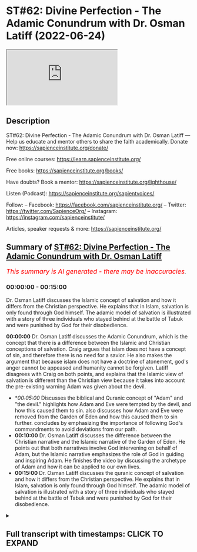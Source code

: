 # ST#62: Divine Perfection - The Adamic Conundrum with Dr. Osman Latiff (2022-06-24)

<iframe loading='lazy' src='https://www.youtube.com/embed/3wPFspSeMX0'></iframe>

## Description

ST#62: Divine Perfection - The Adamic Conundrum with Dr. Osman Latiff
—
Help us educate and mentor others to share the faith academically.
Donate now: https://sapienceinstitute.org/donate/ 

Free online courses: https://learn.sapienceinstitute.org/

Free books: https://sapienceinstitute.org/books/

Have doubts? Book a mentor: https://sapienceinstitute.org/lighthouse/

Listen (Podcast): https://sapienceinstitute.org/sapientvoices/

Follow:
– Facebook: https://facebook.com/sapienceinstitute.org/ 
– Twitter: https://twitter.com/SapienceOrg/ 
– Instagram: https://instagram.com/sapienceinstitute/ 

Articles, speaker requests & more: https://sapienceinstitute.org/

## Summary of [ST#62: Divine Perfection - The Adamic Conundrum with Dr. Osman Latiff](https://www.youtube.com/watch?v=3wPFspSeMX0)


*<span style="color:red; font-size:125%">This summary is AI generated - there may be inaccuracies</span>. [](/)*

### <a onclick="modifyYTiframeseektime('0')">00:00:00</a> - <a onclick="modifyYTiframeseektime('900')">00:15:00</a>

 Dr. Osman Latiff discusses the Islamic concept of salvation and how it differs from the Christian perspective. He explains that in Islam, salvation is only found through God himself. The adamic model of salvation is illustrated with a story of three individuals who stayed behind at the battle of Tabuk and were punished by God for their disobedience.

**<a onclick="modifyYTiframeseektime('0')">00:00:00</a>**  Dr. Osman Latiff discusses the Adamic Conundrum, which is the concept that there is a difference between the Islamic and Christian conceptions of salvation. Craig argues that islam does not have a concept of sin, and therefore there is no need for a savior. He also makes the argument that because islam does not have a doctrine of atonement, god's anger cannot be appeased and humanity cannot be forgiven. Latiff disagrees with Craig on both points, and explains that the Islamic view of salvation is different than the Christian view because it takes into account the pre-existing warning Adam was given about the devil.
* **<a onclick="modifyYTiframeseektime('300')">00:05:00</a>* Discusses the biblical and Quranic concept of "Adam" and "the devil."  highlights how Adam and Eve were tempted by the devil, and how this caused them to sin.  also discusses how Adam and Eve were removed from the Garden of Eden and how this caused them to sin further.  concludes by emphasizing the importance of following God's commandments to avoid deviations from our path.
* **<a onclick="modifyYTiframeseektime('600')">00:10:00</a>**  Dr. Osman Latiff discusses the difference between the Christian narrative and the Islamic narrative of the Garden of Eden. He points out that both narratives involve God intervening on behalf of Adam, but the Islamic narrative emphasizes the role of God in guiding and inspiring Adam. He finishes the video by discussing the archetype of Adam and how it can be applied to our own lives.
* **<a onclick="modifyYTiframeseektime('900')">00:15:00</a>**  Dr. Osman Latiff discusses the quranic concept of salvation and how it differs from the Christian perspective. He explains that in Islam, salvation is only found through God himself. The adamic model of salvation is illustrated with a story of three individuals who stayed behind at the battle of Tabuk and were punished by God for their disobedience.

<details><summary><h2>Full transcript with timestamps: CLICK TO EXPAND</h2></summary>

<a onclick="modifyYTiframeseektime('6')">0:00:06</a> assalamualaikum welcome to sapient  
<a onclick="modifyYTiframeseektime('8')">0:00:08</a> thoughts it's dr humanity from going  
<a onclick="modifyYTiframeseektime('9')">0:00:09</a> through my book divine perfection  
<a onclick="modifyYTiframeseektime('11')">0:00:11</a> christianity and islam on sin and  
<a onclick="modifyYTiframeseektime('12')">0:00:12</a> salvation published this year by  
<a onclick="modifyYTiframeseektime('13')">0:00:13</a> sapience institute we have of course  
<a onclick="modifyYTiframeseektime('15')">0:00:15</a> unpacked quite a bit already about  
<a onclick="modifyYTiframeseektime('17')">0:00:17</a> arguments presented by our christian  
<a onclick="modifyYTiframeseektime('19')">0:00:19</a> friends detractors william lane craig  
<a onclick="modifyYTiframeseektime('22')">0:00:22</a> and others before and after him who make  
<a onclick="modifyYTiframeseektime('24')">0:00:24</a> these arguments about islamic theism in  
<a onclick="modifyYTiframeseektime('27')">0:00:27</a> fact craig makes three primary arguments  
<a onclick="modifyYTiframeseektime('30')">0:00:30</a> about allah being not maximally  
<a onclick="modifyYTiframeseektime('32')">0:00:32</a> omniscient therefore making a mistake in  
<a onclick="modifyYTiframeseektime('34')">0:00:34</a> the trinity in the quranic outlook we've  
<a onclick="modifyYTiframeseektime('37')">0:00:37</a> been through that very very cohesively  
<a onclick="modifyYTiframeseektime('40')">0:00:40</a> and  
<a onclick="modifyYTiframeseektime('40')">0:00:40</a> and thoroughly now of course the second  
<a onclick="modifyYTiframeseektime('43')">0:00:43</a> argument perhaps is the most is the most  
<a onclick="modifyYTiframeseektime('45')">0:00:45</a> important of all the arguments that  
<a onclick="modifyYTiframeseektime('46')">0:00:46</a> craig makes  
<a onclick="modifyYTiframeseektime('48')">0:00:48</a> and in fact the biggest one between us  
<a onclick="modifyYTiframeseektime('50')">0:00:50</a> and our christian friends james langford  
<a onclick="modifyYTiframeseektime('52')">0:00:52</a> in his very seminal thesis about some  
<a onclick="modifyYTiframeseektime('56')">0:00:56</a> you know ideas about christian mission  
<a onclick="modifyYTiframeseektime('57')">0:00:57</a> to muslims says that muslims have no  
<a onclick="modifyYTiframeseektime('61')">0:01:01</a> doctrine of sin  
<a onclick="modifyYTiframeseektime('62')">0:01:02</a> that he says that there is no concept of  
<a onclick="modifyYTiframeseektime('64')">0:01:04</a> an estrangement between god and humanity  
<a onclick="modifyYTiframeseektime('67')">0:01:07</a> in islam and therefore there's no need  
<a onclick="modifyYTiframeseektime('69')">0:01:09</a> for reconciliation between god and man  
<a onclick="modifyYTiframeseektime('71')">0:01:11</a> therefore no need for a savior he's not  
<a onclick="modifyYTiframeseektime('73')">0:01:13</a> the first in fact to make that argument  
<a onclick="modifyYTiframeseektime('74')">0:01:14</a> see our marsh in his work says that you  
<a onclick="modifyYTiframeseektime('77')">0:01:17</a> know only and if ever the muslims see  
<a onclick="modifyYTiframeseektime('80')">0:01:20</a> themselves as inherently sinful in the  
<a onclick="modifyYTiframeseektime('83')">0:01:23</a> eyes of god will they ever see the need  
<a onclick="modifyYTiframeseektime('85')">0:01:25</a> for a savior now the the fundamental  
<a onclick="modifyYTiframeseektime('88')">0:01:28</a> thing here is that they're both arguing  
<a onclick="modifyYTiframeseektime('89')">0:01:29</a> similar things about does islam have a  
<a onclick="modifyYTiframeseektime('92')">0:01:32</a> concept of sin what is sin in islam does  
<a onclick="modifyYTiframeseektime('95')">0:01:35</a> sin create the sense of a distance or a  
<a onclick="modifyYTiframeseektime('97')">0:01:37</a> strange assumption between us and god  
<a onclick="modifyYTiframeseektime('100')">0:01:40</a> and is there a need at the end of the  
<a onclick="modifyYTiframeseektime('101')">0:01:41</a> day for a savior now craig of course  
<a onclick="modifyYTiframeseektime('104')">0:01:44</a> makes that same argument they all make  
<a onclick="modifyYTiframeseektime('106')">0:01:46</a> the same argument there is nothing new  
<a onclick="modifyYTiframeseektime('108')">0:01:48</a> it's all the same things that they're  
<a onclick="modifyYTiframeseektime('110')">0:01:50</a> saying  
<a onclick="modifyYTiframeseektime('111')">0:01:51</a> now craig's second argument that he  
<a onclick="modifyYTiframeseektime('112')">0:01:52</a> makes in his website reasonable faith  
<a onclick="modifyYTiframeseektime('114')">0:01:54</a> and his videos and in his debates is the  
<a onclick="modifyYTiframeseektime('116')">0:01:56</a> same one about the fact that the  
<a onclick="modifyYTiframeseektime('119')">0:01:59</a> doctrine of salvation what we call  
<a onclick="modifyYTiframeseektime('121')">0:02:01</a> soteriology in islam is not sufficient  
<a onclick="modifyYTiframeseektime('124')">0:02:04</a> in representing god's maximal holiness  
<a onclick="modifyYTiframeseektime('127')">0:02:07</a> whereas in christianity through that  
<a onclick="modifyYTiframeseektime('130')">0:02:10</a> price paid uh from jesus christ on the  
<a onclick="modifyYTiframeseektime('133')">0:02:13</a> cross that's enough enough and  
<a onclick="modifyYTiframeseektime('135')">0:02:15</a> sufficient for god's wrath to be  
<a onclick="modifyYTiframeseektime('137')">0:02:17</a> appeased and therefore god forgives  
<a onclick="modifyYTiframeseektime('139')">0:02:19</a> humanity and therefore god loves  
<a onclick="modifyYTiframeseektime('141')">0:02:21</a> humanity and so on and so forth now of  
<a onclick="modifyYTiframeseektime('142')">0:02:22</a> course in the last episode we went  
<a onclick="modifyYTiframeseektime('144')">0:02:24</a> through christian atonement theories and  
<a onclick="modifyYTiframeseektime('146')">0:02:26</a> as you remember herring there were many  
<a onclick="modifyYTiframeseektime('148')">0:02:28</a> many of them there was of course that  
<a onclick="modifyYTiframeseektime('150')">0:02:30</a> that primal one of of augustine and the  
<a onclick="modifyYTiframeseektime('154')">0:02:34</a> devil ransom theory christus victor  
<a onclick="modifyYTiframeseektime('156')">0:02:36</a> theory uranuses theories uh origins  
<a onclick="modifyYTiframeseektime('159')">0:02:39</a> theories there was the  
<a onclick="modifyYTiframeseektime('160')">0:02:40</a> uh athanasius's mystical theory there  
<a onclick="modifyYTiframeseektime('163')">0:02:43</a> was uh anselm's satisfaction theory the  
<a onclick="modifyYTiframeseektime('166')">0:02:46</a> one before that of gregory evnessa and  
<a onclick="modifyYTiframeseektime('168')">0:02:48</a> the fish hook theory the one much after  
<a onclick="modifyYTiframeseektime('170')">0:02:50</a> that of calvin and penal substitution  
<a onclick="modifyYTiframeseektime('171')">0:02:51</a> theory and all these theories were in  
<a onclick="modifyYTiframeseektime('173')">0:02:53</a> attempt by christian theologians some of  
<a onclick="modifyYTiframeseektime('175')">0:02:55</a> them church fathers to make sense of  
<a onclick="modifyYTiframeseektime('178')">0:02:58</a> what happened between god and humanity  
<a onclick="modifyYTiframeseektime('181')">0:03:01</a> humanity through jesus christ in the  
<a onclick="modifyYTiframeseektime('183')">0:03:03</a> whole cosmic order of things and the  
<a onclick="modifyYTiframeseektime('185')">0:03:05</a> fundamental position of adam us human  
<a onclick="modifyYTiframeseektime('188')">0:03:08</a> beings as his progeny in light of the  
<a onclick="modifyYTiframeseektime('190')">0:03:10</a> sacrificial model presented by jesus  
<a onclick="modifyYTiframeseektime('193')">0:03:13</a> christ as a way for sins our sins adam's  
<a onclick="modifyYTiframeseektime('196')">0:03:16</a> sins to be atoned for and therefore  
<a onclick="modifyYTiframeseektime('198')">0:03:18</a> god's anger to be appeased and for us  
<a onclick="modifyYTiframeseektime('200')">0:03:20</a> therefore to be forgiven those were  
<a onclick="modifyYTiframeseektime('202')">0:03:22</a> atonement theories and there are of  
<a onclick="modifyYTiframeseektime('204')">0:03:24</a> course some that are being developed and  
<a onclick="modifyYTiframeseektime('206')">0:03:26</a> evolving over time uh over the christian  
<a onclick="modifyYTiframeseektime('210')">0:03:30</a> centuries  
<a onclick="modifyYTiframeseektime('211')">0:03:31</a> uh now  
<a onclick="modifyYTiframeseektime('212')">0:03:32</a> how do we and how do we understand that  
<a onclick="modifyYTiframeseektime('215')">0:03:35</a> or appreciate that in light of the  
<a onclick="modifyYTiframeseektime('217')">0:03:37</a> quranic the islamic the prophetic  
<a onclick="modifyYTiframeseektime('219')">0:03:39</a> discourse about salvation if that's the  
<a onclick="modifyYTiframeseektime('222')">0:03:42</a> way that christians perceive of it how  
<a onclick="modifyYTiframeseektime('223')">0:03:43</a> do we perceive of it remember we said  
<a onclick="modifyYTiframeseektime('225')">0:03:45</a> initially that there is much that we  
<a onclick="modifyYTiframeseektime('227')">0:03:47</a> agree with with our christian friends  
<a onclick="modifyYTiframeseektime('228')">0:03:48</a> that we both believe in similar things  
<a onclick="modifyYTiframeseektime('230')">0:03:50</a> about adam about god about not from the  
<a onclick="modifyYTiframeseektime('232')">0:03:52</a> the particular tree uh to enjoy the  
<a onclick="modifyYTiframeseektime('235')">0:03:55</a> garden him and his wife we both believe  
<a onclick="modifyYTiframeseektime('237')">0:03:57</a> that we both believe in the devil the  
<a onclick="modifyYTiframeseektime('239')">0:03:59</a> devil of course has a plan and and we  
<a onclick="modifyYTiframeseektime('241')">0:04:01</a> all believe in that stuff but the  
<a onclick="modifyYTiframeseektime('243')">0:04:03</a> quranic outline is remarkably  
<a onclick="modifyYTiframeseektime('246')">0:04:06</a> different in fact uniquely different  
<a onclick="modifyYTiframeseektime('249')">0:04:09</a> than our christian friends  
<a onclick="modifyYTiframeseektime('251')">0:04:11</a> outline presented to them in the bible  
<a onclick="modifyYTiframeseektime('253')">0:04:13</a> or at least even not so much from the  
<a onclick="modifyYTiframeseektime('255')">0:04:15</a> bible but in fact in their theoretical  
<a onclick="modifyYTiframeseektime('257')">0:04:17</a> developments in their history and that's  
<a onclick="modifyYTiframeseektime('259')">0:04:19</a> a lot a lot to say about that  
<a onclick="modifyYTiframeseektime('261')">0:04:21</a> so what happens then how is it presented  
<a onclick="modifyYTiframeseektime('263')">0:04:23</a> in the quran what happens with adam in  
<a onclick="modifyYTiframeseektime('265')">0:04:25</a> the quran that is the subject of of this  
<a onclick="modifyYTiframeseektime('268')">0:04:28</a> series here now this is in light of what  
<a onclick="modifyYTiframeseektime('270')">0:04:30</a> i call what the book terms the adamic  
<a onclick="modifyYTiframeseektime('272')">0:04:32</a> conundrum now in the quran is presented  
<a onclick="modifyYTiframeseektime('275')">0:04:35</a> like this  
<a onclick="modifyYTiframeseektime('276')">0:04:36</a> allah of course had forewarned adam and  
<a onclick="modifyYTiframeseektime('279')">0:04:39</a> his wife not to eat from a particular  
<a onclick="modifyYTiframeseektime('281')">0:04:41</a> tree  
<a onclick="modifyYTiframeseektime('282')">0:04:42</a> and allah says  
<a onclick="modifyYTiframeseektime('284')">0:04:44</a> beware of the devil right in the fight  
<a onclick="modifyYTiframeseektime('286')">0:04:46</a> in the quran says  
<a onclick="modifyYTiframeseektime('287')">0:04:47</a> beware of the devil because he is your  
<a onclick="modifyYTiframeseektime('289')">0:04:49</a> enemy  
<a onclick="modifyYTiframeseektime('291')">0:04:51</a> so take him therefore as an enemy adam  
<a onclick="modifyYTiframeseektime('293')">0:04:53</a> was pre-warned we're also warned about  
<a onclick="modifyYTiframeseektime('295')">0:04:55</a> the devil in our lives as well remember  
<a onclick="modifyYTiframeseektime('298')">0:04:58</a> of course in the quranic paradigm human  
<a onclick="modifyYTiframeseektime('300')">0:05:00</a> beings all of us are weak frail prone to  
<a onclick="modifyYTiframeseektime('304')">0:05:04</a> sin  
<a onclick="modifyYTiframeseektime('305')">0:05:05</a> we're not perfect creatures we're  
<a onclick="modifyYTiframeseektime('307')">0:05:07</a> imperfect creatures that means we have a  
<a onclick="modifyYTiframeseektime('309')">0:05:09</a> capacity to do good  
<a onclick="modifyYTiframeseektime('311')">0:05:11</a> and capacity to do sin a beautiful  
<a onclick="modifyYTiframeseektime('314')">0:05:14</a> verses which is outlined in israel  
<a onclick="modifyYTiframeseektime('316')">0:05:16</a> in the quran in which allah says  
<a onclick="modifyYTiframeseektime('321')">0:05:21</a> foreign  
<a onclick="modifyYTiframeseektime('325')">0:05:25</a> beautiful verses what do they say they  
<a onclick="modifyYTiframeseektime('328')">0:05:28</a> say that  
<a onclick="modifyYTiframeseektime('329')">0:05:29</a> consider the self consider yourself  
<a onclick="modifyYTiframeseektime('332')">0:05:32</a> myself yourself  
<a onclick="modifyYTiframeseektime('334')">0:05:34</a> how it's formed  
<a onclick="modifyYTiframeseektime('336')">0:05:36</a> and how it could be inspired by  
<a onclick="modifyYTiframeseektime('339')">0:05:39</a> by depravity by moral depravities but  
<a onclick="modifyYTiframeseektime('342')">0:05:42</a> also inspired by  
<a onclick="modifyYTiframeseektime('344')">0:05:44</a> saintliness  
<a onclick="modifyYTiframeseektime('345')">0:05:45</a> by moral goodness by goodness by good  
<a onclick="modifyYTiframeseektime('349')">0:05:49</a> character right so human beings have  
<a onclick="modifyYTiframeseektime('352')">0:05:52</a> both potentials to do  
<a onclick="modifyYTiframeseektime('354')">0:05:54</a> wondrous dazzling acts of kindness of  
<a onclick="modifyYTiframeseektime('357')">0:05:57</a> mercy of sympathy of empathy of love all  
<a onclick="modifyYTiframeseektime('360')">0:06:00</a> of that but also evil acts hideous acts  
<a onclick="modifyYTiframeseektime('363')">0:06:03</a> reprehensible acts as well in fact the  
<a onclick="modifyYTiframeseektime('366')">0:06:06</a> world of course is a witness to both of  
<a onclick="modifyYTiframeseektime('368')">0:06:08</a> these currents and trends but then the  
<a onclick="modifyYTiframeseektime('371')">0:06:11</a> next verse says  
<a onclick="modifyYTiframeseektime('373')">0:06:13</a> successful is he that purifies it  
<a onclick="modifyYTiframeseektime('376')">0:06:16</a> meaning purifies himself  
<a onclick="modifyYTiframeseektime('378')">0:06:18</a> that that's the undertaking the task  
<a onclick="modifyYTiframeseektime('380')">0:06:20</a> that is set out to man from god  
<a onclick="modifyYTiframeseektime('382')">0:06:22</a> successful is the one that purifies  
<a onclick="modifyYTiframeseektime('384')">0:06:24</a> himself that works labors in that task  
<a onclick="modifyYTiframeseektime('387')">0:06:27</a> day and night all the time that's  
<a onclick="modifyYTiframeseektime('389')">0:06:29</a> success and that loss is the one that  
<a onclick="modifyYTiframeseektime('391')">0:06:31</a> buries it buries himself this allows  
<a onclick="modifyYTiframeseektime('393')">0:06:33</a> himself to reach heights of moral  
<a onclick="modifyYTiframeseektime('396')">0:06:36</a> goodness of moral character of excellent  
<a onclick="modifyYTiframeseektime('398')">0:06:38</a> beautiful behavior beautiful conduct  
<a onclick="modifyYTiframeseektime('400')">0:06:40</a> beautiful acts of worship and so on and  
<a onclick="modifyYTiframeseektime('402')">0:06:42</a> so forth so therefore we have both of  
<a onclick="modifyYTiframeseektime('405')">0:06:45</a> these strands as human beings and so  
<a onclick="modifyYTiframeseektime('407')">0:06:47</a> therefore uh adam therefore when he sins  
<a onclick="modifyYTiframeseektime('411')">0:06:51</a> against allah well the way it's  
<a onclick="modifyYTiframeseektime('413')">0:06:53</a> presented in the quran is not exactly  
<a onclick="modifyYTiframeseektime('414')">0:06:54</a> like that either so we know therefore  
<a onclick="modifyYTiframeseektime('416')">0:06:56</a> that the devil exists and the devil  
<a onclick="modifyYTiframeseektime('419')">0:06:59</a> goes to or we don't know in fact if it  
<a onclick="modifyYTiframeseektime('421')">0:07:01</a> was to eve or adam first except that  
<a onclick="modifyYTiframeseektime('424')">0:07:04</a> they're both blamed for that mistake  
<a onclick="modifyYTiframeseektime('427')">0:07:07</a> that they make  
<a onclick="modifyYTiframeseektime('428')">0:07:08</a> now of course in the quran allah calls  
<a onclick="modifyYTiframeseektime('430')">0:07:10</a> it many things allah calls it an act of  
<a onclick="modifyYTiframeseektime('432')">0:07:12</a> disobedience that's true allah calls  
<a onclick="modifyYTiframeseektime('435')">0:07:15</a> they were misled deceived by the devil  
<a onclick="modifyYTiframeseektime('438')">0:07:18</a> allah says there was a case of  
<a onclick="modifyYTiframeseektime('440')">0:07:20</a> forgetfulness from from adam  
<a onclick="modifyYTiframeseektime('442')">0:07:22</a> forgetfulness perhaps of many things  
<a onclick="modifyYTiframeseektime('443')">0:07:23</a> maybe he forgot therefore the great  
<a onclick="modifyYTiframeseektime('445')">0:07:25</a> undertaking that god gave him in the  
<a onclick="modifyYTiframeseektime('447')">0:07:27</a> first place he forgot his responsibility  
<a onclick="modifyYTiframeseektime('449')">0:07:29</a> between him and god he forgot the great  
<a onclick="modifyYTiframeseektime('453')">0:07:33</a> deceptive character and potential of the  
<a onclick="modifyYTiframeseektime('456')">0:07:36</a> devil he forgot  
<a onclick="modifyYTiframeseektime('457')">0:07:37</a> but in this verse in the in the second  
<a onclick="modifyYTiframeseektime('460')">0:07:40</a> chapter of the quran it's outlined  
<a onclick="modifyYTiframeseektime('461')">0:07:41</a> beautifully in that allah says that the  
<a onclick="modifyYTiframeseektime('464')">0:07:44</a> devil  
<a onclick="modifyYTiframeseektime('467')">0:07:47</a> allah says that the devil caused them  
<a onclick="modifyYTiframeseektime('469')">0:07:49</a> both to slip  
<a onclick="modifyYTiframeseektime('471')">0:07:51</a> the word used here is the word zel which  
<a onclick="modifyYTiframeseektime('473')">0:07:53</a> is stumble or slip now of course in the  
<a onclick="modifyYTiframeseektime('476')">0:07:56</a> book of genesis the bible is called the  
<a onclick="modifyYTiframeseektime('478')">0:07:58</a> fall  
<a onclick="modifyYTiframeseektime('478')">0:07:58</a> fall kind of connotes like something  
<a onclick="modifyYTiframeseektime('481')">0:08:01</a> that is irrecoverable i mean as you've  
<a onclick="modifyYTiframeseektime('483')">0:08:03</a> fallen now but a slip has different  
<a onclick="modifyYTiframeseektime('485')">0:08:05</a> connotations of while you're slipped and  
<a onclick="modifyYTiframeseektime('487')">0:08:07</a> you stumble but perhaps you're still  
<a onclick="modifyYTiframeseektime('489')">0:08:09</a> able to get back up on your feet that's  
<a onclick="modifyYTiframeseektime('490')">0:08:10</a> the first difference that you'll notice  
<a onclick="modifyYTiframeseektime('492')">0:08:12</a> in the quranic narrative  
<a onclick="modifyYTiframeseektime('494')">0:08:14</a> allah says that the shaitaan the devil  
<a onclick="modifyYTiframeseektime('496')">0:08:16</a> caused them both to  
<a onclick="modifyYTiframeseektime('497')">0:08:17</a> slip  
<a onclick="modifyYTiframeseektime('498')">0:08:18</a> and then they were removed from where  
<a onclick="modifyYTiframeseektime('499')">0:08:19</a> they were meaning in the garden they  
<a onclick="modifyYTiframeseektime('501')">0:08:21</a> were taken out from them placed  
<a onclick="modifyYTiframeseektime('503')">0:08:23</a> elsewhere  
<a onclick="modifyYTiframeseektime('504')">0:08:24</a> now that's the first thing now zell of  
<a onclick="modifyYTiframeseektime('508')">0:08:28</a> course has connotations it's like when  
<a onclick="modifyYTiframeseektime('509')">0:08:29</a> we believe that when we uh leave our  
<a onclick="modifyYTiframeseektime('511')">0:08:31</a> homes in the morning or whatever homes  
<a onclick="modifyYTiframeseektime('513')">0:08:33</a> we say a particular prayer that we say  
<a onclick="modifyYTiframeseektime('516')">0:08:36</a> allah  
<a onclick="modifyYTiframeseektime('523')">0:08:43</a> prophetic prayer that we recite oh allah  
<a onclick="modifyYTiframeseektime('525')">0:08:45</a> i seek refuge with you that i go astray  
<a onclick="modifyYTiframeseektime('527')">0:08:47</a> or leaders as a straight or that i slip  
<a onclick="modifyYTiframeseektime('529')">0:08:49</a> and stumble  
<a onclick="modifyYTiframeseektime('530')">0:08:50</a> right or cause others to slip and  
<a onclick="modifyYTiframeseektime('531')">0:08:51</a> stumble so we all in our lives can slip  
<a onclick="modifyYTiframeseektime('535')">0:08:55</a> and stumble we can lose sight of where  
<a onclick="modifyYTiframeseektime('537')">0:08:57</a> we're going sometimes in life that's a  
<a onclick="modifyYTiframeseektime('539')">0:08:59</a> reflection of our imperfect human  
<a onclick="modifyYTiframeseektime('542')">0:09:02</a> character and nature and of course god  
<a onclick="modifyYTiframeseektime('544')">0:09:04</a> creates us with perfect knowledge and  
<a onclick="modifyYTiframeseektime('546')">0:09:06</a> perfect wisdom that's a key fundamental  
<a onclick="modifyYTiframeseektime('549')">0:09:09</a> point for us to emphasize god creates us  
<a onclick="modifyYTiframeseektime('551')">0:09:11</a> with perfect knowledge and perfect  
<a onclick="modifyYTiframeseektime('552')">0:09:12</a> wisdom knowing of course this is who we  
<a onclick="modifyYTiframeseektime('554')">0:09:14</a> are this is our capacity our potential  
<a onclick="modifyYTiframeseektime('557')">0:09:17</a> and these are ways of course we could be  
<a onclick="modifyYTiframeseektime('559')">0:09:19</a> led astray but we have to be on our god  
<a onclick="modifyYTiframeseektime('561')">0:09:21</a> the quran says by the way in the quran  
<a onclick="modifyYTiframeseektime('563')">0:09:23</a> we have the word  
<a onclick="modifyYTiframeseektime('566')">0:09:26</a> which means deviation straying  
<a onclick="modifyYTiframeseektime('569')">0:09:29</a> misleading  
<a onclick="modifyYTiframeseektime('570')">0:09:30</a> repeated more than 200 times in the  
<a onclick="modifyYTiframeseektime('572')">0:09:32</a> quran  
<a onclick="modifyYTiframeseektime('574')">0:09:34</a> straying misleading deviating but we  
<a onclick="modifyYTiframeseektime('576')">0:09:36</a> also have the word wakaya wakka is where  
<a onclick="modifyYTiframeseektime('579')">0:09:39</a> we get the word taqwa from which means  
<a onclick="modifyYTiframeseektime('580')">0:09:40</a> protection which means safeguarding  
<a onclick="modifyYTiframeseektime('583')">0:09:43</a> repeated through and through the quran  
<a onclick="modifyYTiframeseektime('585')">0:09:45</a> as a way of pushing back offsetting the  
<a onclick="modifyYTiframeseektime('588')">0:09:48</a> dangers of dalala of deviation of  
<a onclick="modifyYTiframeseektime('591')">0:09:51</a> straying of of of misleading and going  
<a onclick="modifyYTiframeseektime('594')">0:09:54</a> astray and so the next verse now is is  
<a onclick="modifyYTiframeseektime('597')">0:09:57</a> very essential and key for us in showing  
<a onclick="modifyYTiframeseektime('600')">0:10:00</a> the difference between us  
<a onclick="modifyYTiframeseektime('601')">0:10:01</a> and the christian narrative which ends  
<a onclick="modifyYTiframeseektime('603')">0:10:03</a> up in a lot of confusion a lot of  
<a onclick="modifyYTiframeseektime('605')">0:10:05</a> ambiguity with all of these atonement  
<a onclick="modifyYTiframeseektime('607')">0:10:07</a> theories are proposed and still  
<a onclick="modifyYTiframeseektime('608')">0:10:08</a> developing and evolving and that is this  
<a onclick="modifyYTiframeseektime('611')">0:10:11</a> verse that allah quran says  
<a onclick="modifyYTiframeseektime('618')">0:10:18</a> what does it say it says therefore so  
<a onclick="modifyYTiframeseektime('620')">0:10:20</a> adam slept therefore was removed from  
<a onclick="modifyYTiframeseektime('622')">0:10:22</a> where he was and then allah says adam  
<a onclick="modifyYTiframeseektime('625')">0:10:25</a> was met with some words from his lord  
<a onclick="modifyYTiframeseektime('628')">0:10:28</a> what does it mean to be met with some  
<a onclick="modifyYTiframeseektime('629')">0:10:29</a> words from his lord what does it mean  
<a onclick="modifyYTiframeseektime('631')">0:10:31</a> adam was met with some words from his  
<a onclick="modifyYTiframeseektime('633')">0:10:33</a> lord it means that adam in this state of  
<a onclick="modifyYTiframeseektime('637')">0:10:37</a> vulnerability because of course he has  
<a onclick="modifyYTiframeseektime('639')">0:10:39</a> sinned and done something against god's  
<a onclick="modifyYTiframeseektime('641')">0:10:41</a> wishes is now stuck because he's there  
<a onclick="modifyYTiframeseektime('643')">0:10:43</a> by him so remember adam is there by  
<a onclick="modifyYTiframeseektime('645')">0:10:45</a> himself with his wife that says no other  
<a onclick="modifyYTiframeseektime('646')">0:10:46</a> prophets around to ask to seek help from  
<a onclick="modifyYTiframeseektime('648')">0:10:48</a> nothing that's just them too right but  
<a onclick="modifyYTiframeseektime('650')">0:10:50</a> there of course is allah there is god  
<a onclick="modifyYTiframeseektime('652')">0:10:52</a> and it's god that they beseech but not  
<a onclick="modifyYTiframeseektime('654')">0:10:54</a> just that they beseech god and ask of  
<a onclick="modifyYTiframeseektime('656')">0:10:56</a> god no that is not even the first thing  
<a onclick="modifyYTiframeseektime('658')">0:10:58</a> that happens  
<a onclick="modifyYTiframeseektime('659')">0:10:59</a> allah says adam was received words from  
<a onclick="modifyYTiframeseektime('662')">0:11:02</a> his lord that means  
<a onclick="modifyYTiframeseektime('664')">0:11:04</a> allah god the lord of the heavens and  
<a onclick="modifyYTiframeseektime('667')">0:11:07</a> the earth the most kind the most  
<a onclick="modifyYTiframeseektime('668')">0:11:08</a> merciful the maximally perfect  
<a onclick="modifyYTiframeseektime('671')">0:11:11</a> the most magnificent the most supreme  
<a onclick="modifyYTiframeseektime('674')">0:11:14</a> allah  
<a onclick="modifyYTiframeseektime('675')">0:11:15</a> taught adam words to say that means  
<a onclick="modifyYTiframeseektime('678')">0:11:18</a> allah inspired adam with words to say in  
<a onclick="modifyYTiframeseektime('681')">0:11:21</a> order for adam to know how to ask god  
<a onclick="modifyYTiframeseektime('684')">0:11:24</a> for forgiveness  
<a onclick="modifyYTiframeseektime('686')">0:11:26</a> it's something fundamentally beautiful  
<a onclick="modifyYTiframeseektime('688')">0:11:28</a> here  
<a onclick="modifyYTiframeseektime('688')">0:11:28</a> that is not so much adam then quickly  
<a onclick="modifyYTiframeseektime('690')">0:11:30</a> asked for forgiveness is that allah  
<a onclick="modifyYTiframeseektime('693')">0:11:33</a> aided adam enabled adam facilitated for  
<a onclick="modifyYTiframeseektime('697')">0:11:37</a> adam that path of seeking for seeking  
<a onclick="modifyYTiframeseektime('700')">0:11:40</a> forgiveness which is remarkable right  
<a onclick="modifyYTiframeseektime('702')">0:11:42</a> and so in adam being taught the words  
<a onclick="modifyYTiframeseektime('705')">0:11:45</a> and we know the words from another verse  
<a onclick="modifyYTiframeseektime('707')">0:11:47</a> in the quran when they both said  
<a onclick="modifyYTiframeseektime('708')">0:11:48</a> they both said  
<a onclick="modifyYTiframeseektime('716')">0:11:56</a> our lord our lord  
<a onclick="modifyYTiframeseektime('719')">0:11:59</a> we have wronged our souls  
<a onclick="modifyYTiframeseektime('722')">0:12:02</a> and if you don't forgive us and have  
<a onclick="modifyYTiframeseektime('723')">0:12:03</a> mercy on us we're going to be of the  
<a onclick="modifyYTiframeseektime('725')">0:12:05</a> losers so what's happening here number  
<a onclick="modifyYTiframeseektime('727')">0:12:07</a> one our lord  
<a onclick="modifyYTiframeseektime('729')">0:12:09</a> number two we've wronged ourselves  
<a onclick="modifyYTiframeseektime('731')">0:12:11</a> injustice on ourselves  
<a onclick="modifyYTiframeseektime('733')">0:12:13</a> number three  
<a onclick="modifyYTiframeseektime('736')">0:12:16</a> you forgive  
<a onclick="modifyYTiframeseektime('737')">0:12:17</a> you are the one that forgives number  
<a onclick="modifyYTiframeseektime('739')">0:12:19</a> four you show mercy and number five if  
<a onclick="modifyYTiframeseektime('743')">0:12:23</a> you do we're successful if you don't  
<a onclick="modifyYTiframeseektime('745')">0:12:25</a> wear losers all of that contained in  
<a onclick="modifyYTiframeseektime('747')">0:12:27</a> that beautiful prayer of adam and his  
<a onclick="modifyYTiframeseektime('750')">0:12:30</a> wife that was inspired upon them taught  
<a onclick="modifyYTiframeseektime('752')">0:12:32</a> to them instructed to them by god  
<a onclick="modifyYTiframeseektime('754')">0:12:34</a> himself enabling adam and all of us adam  
<a onclick="modifyYTiframeseektime('758')">0:12:38</a> is archetypal here all of us as his  
<a onclick="modifyYTiframeseektime('760')">0:12:40</a> progeny to remember the way back to god  
<a onclick="modifyYTiframeseektime('763')">0:12:43</a> whenever we slip and whenever we stumble  
<a onclick="modifyYTiframeseektime('765')">0:12:45</a> in life there is a model  
<a onclick="modifyYTiframeseektime('767')">0:12:47</a> paradigmatic model here for us to always  
<a onclick="modifyYTiframeseektime('769')">0:12:49</a> remember and realize that's how it  
<a onclick="modifyYTiframeseektime('771')">0:12:51</a> happened with adam our father where his  
<a onclick="modifyYTiframeseektime('774')">0:12:54</a> progeny that's how god deals with us  
<a onclick="modifyYTiframeseektime('776')">0:12:56</a> remember we ended the last chapter by by  
<a onclick="modifyYTiframeseektime('778')">0:12:58</a> mentioning the verse in the quran when  
<a onclick="modifyYTiframeseektime('779')">0:12:59</a> allah says  
<a onclick="modifyYTiframeseektime('782')">0:13:02</a> what is your impression  
<a onclick="modifyYTiframeseektime('784')">0:13:04</a> of the lord of the worlds how do we  
<a onclick="modifyYTiframeseektime('786')">0:13:06</a> perceive imagine  
<a onclick="modifyYTiframeseektime('788')">0:13:08</a> of god in light of all these tournament  
<a onclick="modifyYTiframeseektime('791')">0:13:11</a> theories and god  
<a onclick="modifyYTiframeseektime('792')">0:13:12</a> and the blood and the sacrifice and the  
<a onclick="modifyYTiframeseektime('794')">0:13:14</a> the wrath and the all of these things  
<a onclick="modifyYTiframeseektime('797')">0:13:17</a> and now how do we  
<a onclick="modifyYTiframeseektime('798')">0:13:18</a> perceive imagine of god  
<a onclick="modifyYTiframeseektime('800')">0:13:20</a> when we know that that's how god treats  
<a onclick="modifyYTiframeseektime('802')">0:13:22</a> and dealt with  
<a onclick="modifyYTiframeseektime('804')">0:13:24</a> the first of us the first of us our  
<a onclick="modifyYTiframeseektime('806')">0:13:26</a> father  
<a onclick="modifyYTiframeseektime('807')">0:13:27</a> adam when he stumbled he stumbled and he  
<a onclick="modifyYTiframeseektime('810')">0:13:30</a> slipped  
<a onclick="modifyYTiframeseektime('812')">0:13:32</a> in the garden there you know when the  
<a onclick="modifyYTiframeseektime('813')">0:13:33</a> devil when he was deceived by the devil  
<a onclick="modifyYTiframeseektime('815')">0:13:35</a> so therefore allah inspired adam with  
<a onclick="modifyYTiframeseektime('817')">0:13:37</a> the words to say but it doesn't end  
<a onclick="modifyYTiframeseektime('819')">0:13:39</a> there  
<a onclick="modifyYTiframeseektime('820')">0:13:40</a> it doesn't end there because then allah  
<a onclick="modifyYTiframeseektime('822')">0:13:42</a> says  
<a onclick="modifyYTiframeseektime('823')">0:13:43</a> now taba it means to lean towards to  
<a onclick="modifyYTiframeseektime('827')">0:13:47</a> relent towards  
<a onclick="modifyYTiframeseektime('828')">0:13:48</a> that means who's doing it all here it's  
<a onclick="modifyYTiframeseektime('831')">0:13:51</a> god doing it towards adam it is not adam  
<a onclick="modifyYTiframeseektime('833')">0:13:53</a> that is the first actor here it is god  
<a onclick="modifyYTiframeseektime('836')">0:13:56</a> enabling assisting adam when allah says  
<a onclick="modifyYTiframeseektime('840')">0:14:00</a> lean to him by showing him repentance by  
<a onclick="modifyYTiframeseektime('843')">0:14:03</a> showing you by accepting repentance  
<a onclick="modifyYTiframeseektime('844')">0:14:04</a> allah did that and allah is of repenting  
<a onclick="modifyYTiframeseektime('848')">0:14:08</a> and allah is merciful that is a  
<a onclick="modifyYTiframeseektime('850')">0:14:10</a> beautiful model here that we we can  
<a onclick="modifyYTiframeseektime('852')">0:14:12</a> clearly see in this adamic paradigm  
<a onclick="modifyYTiframeseektime('855')">0:14:15</a> right conundrum between us and  
<a onclick="modifyYTiframeseektime('856')">0:14:16</a> christians but really when the quran is  
<a onclick="modifyYTiframeseektime('858')">0:14:18</a> an adamic paradigm an archetype showing  
<a onclick="modifyYTiframeseektime('861')">0:14:21</a> illustrating for us the mercy the  
<a onclick="modifyYTiframeseektime('863')">0:14:23</a> closeness the love of god towards his  
<a onclick="modifyYTiframeseektime('866')">0:14:26</a> creation  
<a onclick="modifyYTiframeseektime('867')">0:14:27</a> even though adam made a mistake and  
<a onclick="modifyYTiframeseektime('869')">0:14:29</a> sinned here against god  
<a onclick="modifyYTiframeseektime('871')">0:14:31</a> or he made a mistake some they say it  
<a onclick="modifyYTiframeseektime('873')">0:14:33</a> was a mistake some they say it was act  
<a onclick="modifyYTiframeseektime('875')">0:14:35</a> of disobedience but in any case it was  
<a onclick="modifyYTiframeseektime('877')">0:14:37</a> something that was not what he wasn't  
<a onclick="modifyYTiframeseektime('879')">0:14:39</a> supposed to do but he did and so now  
<a onclick="modifyYTiframeseektime('881')">0:14:41</a> therefore there was a way out for him in  
<a onclick="modifyYTiframeseektime('883')">0:14:43</a> light of that  
<a onclick="modifyYTiframeseektime('885')">0:14:45</a> in light of that mistake or that sin  
<a onclick="modifyYTiframeseektime('887')">0:14:47</a> that he made now i want to show you one  
<a onclick="modifyYTiframeseektime('889')">0:14:49</a> more thing in light of this just so that  
<a onclick="modifyYTiframeseektime('890')">0:14:50</a> you realize this is not restricted to  
<a onclick="modifyYTiframeseektime('893')">0:14:53</a> adam this is not only about adam so we  
<a onclick="modifyYTiframeseektime('896')">0:14:56</a> have of course clarified a big thing  
<a onclick="modifyYTiframeseektime('898')">0:14:58</a> here in light of  
<a onclick="modifyYTiframeseektime('900')">0:15:00</a> salvation what it means from the islamic  
<a onclick="modifyYTiframeseektime('902')">0:15:02</a> perspective and the christian  
<a onclick="modifyYTiframeseektime('903')">0:15:03</a> perspective a big thing but just to show  
<a onclick="modifyYTiframeseektime('906')">0:15:06</a> you something really remarkable this is  
<a onclick="modifyYTiframeseektime('907')">0:15:07</a> not just about adam you might say  
<a onclick="modifyYTiframeseektime('910')">0:15:10</a> christians might say well that's unique  
<a onclick="modifyYTiframeseektime('912')">0:15:12</a> about adam but what else is there in the  
<a onclick="modifyYTiframeseektime('914')">0:15:14</a> quran what else is there in islam how do  
<a onclick="modifyYTiframeseektime('916')">0:15:16</a> we know that god doesn't deals with us  
<a onclick="modifyYTiframeseektime('918')">0:15:18</a> in the same way that with adam for  
<a onclick="modifyYTiframeseektime('919')">0:15:19</a> example let me show you one beautiful  
<a onclick="modifyYTiframeseektime('921')">0:15:21</a> example from the chapter called atoba in  
<a onclick="modifyYTiframeseektime('923')">0:15:23</a> the quran  
<a onclick="modifyYTiframeseektime('925')">0:15:25</a> this chapter which in fact is called  
<a onclick="modifyYTiframeseektime('927')">0:15:27</a> meaning remains repentance but here you  
<a onclick="modifyYTiframeseektime('929')">0:15:29</a> have a beautiful incident concerning  
<a onclick="modifyYTiframeseektime('931')">0:15:31</a> three individuals these individuals were  
<a onclick="modifyYTiframeseektime('933')">0:15:33</a> three people  
<a onclick="modifyYTiframeseektime('934')">0:15:34</a> who made excuses  
<a onclick="modifyYTiframeseektime('936')">0:15:36</a> for not participating in a very  
<a onclick="modifyYTiframeseektime('938')">0:15:38</a> important one called the battle of tabuk  
<a onclick="modifyYTiframeseektime('939')">0:15:39</a> in the life of the prophet sallallahu  
<a onclick="modifyYTiframeseektime('941')">0:15:41</a> alaihi allah please be upon him  
<a onclick="modifyYTiframeseektime('943')">0:15:43</a> they stayed behind and allah says that  
<a onclick="modifyYTiframeseektime('945')">0:15:45</a> you know  
<a onclick="modifyYTiframeseektime('947')">0:15:47</a> about the three who stayed behind  
<a onclick="modifyYTiframeseektime('949')">0:15:49</a> these three therefore they were wracked  
<a onclick="modifyYTiframeseektime('951')">0:15:51</a> with guilt  
<a onclick="modifyYTiframeseektime('952')">0:15:52</a> knowing of course that they've stayed  
<a onclick="modifyYTiframeseektime('954')">0:15:54</a> behind everybody else has gone there by  
<a onclick="modifyYTiframeseektime('956')">0:15:56</a> themselves now what to do they've made  
<a onclick="modifyYTiframeseektime('958')">0:15:58</a> this sin it's a sin this act of  
<a onclick="modifyYTiframeseektime('960')">0:16:00</a> disobedience against god and so allah  
<a onclick="modifyYTiframeseektime('963')">0:16:03</a> then says the three who remained behind  
<a onclick="modifyYTiframeseektime('965')">0:16:05</a> stayed behind held back  
<a onclick="modifyYTiframeseektime('970')">0:16:10</a> until the earth became squeezed and  
<a onclick="modifyYTiframeseektime('973')">0:16:13</a> tight and restricted  
<a onclick="modifyYTiframeseektime('975')">0:16:15</a> for them even though the earth is  
<a onclick="modifyYTiframeseektime('977')">0:16:17</a> spacious and wide  
<a onclick="modifyYTiframeseektime('980')">0:16:20</a> all right  
<a onclick="modifyYTiframeseektime('980')">0:16:20</a> how do you feel when you've sinned  
<a onclick="modifyYTiframeseektime('983')">0:16:23</a> against god that's how you're supposed  
<a onclick="modifyYTiframeseektime('984')">0:16:24</a> to feel you feel you know guilty you  
<a onclick="modifyYTiframeseektime('987')">0:16:27</a> feel as if the earth is closing in  
<a onclick="modifyYTiframeseektime('989')">0:16:29</a> around you you feel like what what are  
<a onclick="modifyYTiframeseektime('991')">0:16:31</a> you supposed to do you've done something  
<a onclick="modifyYTiframeseektime('993')">0:16:33</a> that is a terrible thing in the eyes of  
<a onclick="modifyYTiframeseektime('995')">0:16:35</a> god right and that's how they felt  
<a onclick="modifyYTiframeseektime('998')">0:16:38</a> and then allah says the earth therefore  
<a onclick="modifyYTiframeseektime('1000')">0:16:40</a> it was as if the earth was squeezed and  
<a onclick="modifyYTiframeseektime('1002')">0:16:42</a> restricted for them  
<a onclick="modifyYTiframeseektime('1005')">0:16:45</a> and their own souls their own selves  
<a onclick="modifyYTiframeseektime('1008')">0:16:48</a> were constricted and tight and  
<a onclick="modifyYTiframeseektime('1010')">0:16:50</a> restricted and squeezed for them they  
<a onclick="modifyYTiframeseektime('1012')">0:16:52</a> felt that sense of agitation  
<a onclick="modifyYTiframeseektime('1015')">0:16:55</a> and distance and they felt that sense of  
<a onclick="modifyYTiframeseektime('1018')">0:16:58</a> inner sense of remorse and then allah  
<a onclick="modifyYTiframeseektime('1020')">0:17:00</a> says  
<a onclick="modifyYTiframeseektime('1021')">0:17:01</a> and they realized  
<a onclick="modifyYTiframeseektime('1024')">0:17:04</a> there is no refuge from god except to  
<a onclick="modifyYTiframeseektime('1027')">0:17:07</a> god  
<a onclick="modifyYTiframeseektime('1028')">0:17:08</a> there is no  
<a onclick="modifyYTiframeseektime('1029')">0:17:09</a> escaping from god except going back to  
<a onclick="modifyYTiframeseektime('1032')">0:17:12</a> god  
<a onclick="modifyYTiframeseektime('1033')">0:17:13</a> no refuge except going back to god the  
<a onclick="modifyYTiframeseektime('1036')">0:17:16</a> only  
<a onclick="modifyYTiframeseektime('1037')">0:17:17</a> salvation they will find is with god  
<a onclick="modifyYTiframeseektime('1039')">0:17:19</a> himself they can't run anywhere or find  
<a onclick="modifyYTiframeseektime('1042')">0:17:22</a> help anywhere or seek assistance in  
<a onclick="modifyYTiframeseektime('1045')">0:17:25</a> anything or anyone or anywhere except  
<a onclick="modifyYTiframeseektime('1047')">0:17:27</a> with god himself  
<a onclick="modifyYTiframeseektime('1049')">0:17:29</a> that's the quranic paradigm about human  
<a onclick="modifyYTiframeseektime('1052')">0:17:32</a> salvation your only safety your only  
<a onclick="modifyYTiframeseektime('1054')">0:17:34</a> security your only peace of mind peace  
<a onclick="modifyYTiframeseektime('1057')">0:17:37</a> of heart  
<a onclick="modifyYTiframeseektime('1058')">0:17:38</a> is in god himself there's nothing else  
<a onclick="modifyYTiframeseektime('1061')">0:17:41</a> there's not in a stone or an idol or in  
<a onclick="modifyYTiframeseektime('1063')">0:17:43</a> a or mary or in jesus or in anybody  
<a onclick="modifyYTiframeseektime('1066')">0:17:46</a> except god himself that's the one that  
<a onclick="modifyYTiframeseektime('1068')">0:17:48</a> you've transgressed against that's the  
<a onclick="modifyYTiframeseektime('1070')">0:17:50</a> one you ask from now right and then  
<a onclick="modifyYTiframeseektime('1072')">0:17:52</a> allah says after this allah says now  
<a onclick="modifyYTiframeseektime('1074')">0:17:54</a> look at the comparison here similarity  
<a onclick="modifyYTiframeseektime('1076')">0:17:56</a> with the with the adamic model paradigm  
<a onclick="modifyYTiframeseektime('1079')">0:17:59</a> allah says  
<a onclick="modifyYTiframeseektime('1082')">0:18:02</a> then allah turned to them so that they  
<a onclick="modifyYTiframeseektime('1084')">0:18:04</a> tend to him  
<a onclick="modifyYTiframeseektime('1085')">0:18:05</a> right then allah turned to them so that  
<a onclick="modifyYTiframeseektime('1087')">0:18:07</a> they turned to him remember in adam's  
<a onclick="modifyYTiframeseektime('1089')">0:18:09</a> case it was allah turned to him first  
<a onclick="modifyYTiframeseektime('1092')">0:18:12</a> taught him first 25 so that he would  
<a onclick="modifyYTiframeseektime('1094')">0:18:14</a> turn to allah the same thing exists here  
<a onclick="modifyYTiframeseektime('1097')">0:18:17</a> then allah turned to them allah relented  
<a onclick="modifyYTiframeseektime('1099')">0:18:19</a> to them  
<a onclick="modifyYTiframeseektime('1100')">0:18:20</a> allah inclined to them so that they  
<a onclick="modifyYTiframeseektime('1102')">0:18:22</a> turned to him in repentance and allah is  
<a onclick="modifyYTiframeseektime('1105')">0:18:25</a> all forgiving allah is all merciful a  
<a onclick="modifyYTiframeseektime('1106')">0:18:26</a> beautiful paradigm here illustrating for  
<a onclick="modifyYTiframeseektime('1109')">0:18:29</a> us that concept of salvation in islam in  
<a onclick="modifyYTiframeseektime('1112')">0:18:32</a> light of the adam the adamic conundrum  
<a onclick="modifyYTiframeseektime('1115')">0:18:35</a> that we find you know going through from  
<a onclick="modifyYTiframeseektime('1118')">0:18:38</a> the biblical narrative to through  
<a onclick="modifyYTiframeseektime('1120')">0:18:40</a> centuries of christian theological  
<a onclick="modifyYTiframeseektime('1122')">0:18:42</a> debate about what happened with adam and  
<a onclick="modifyYTiframeseektime('1125')">0:18:45</a> his kind of cosmic significance between  
<a onclick="modifyYTiframeseektime('1127')">0:18:47</a> himself and god and and us as humans as  
<a onclick="modifyYTiframeseektime('1129')">0:18:49</a> his progeny and of jesus himself  
<a onclick="modifyYTiframeseektime('1133')">0:18:53</a> there's a lot of clarity therefore in  
<a onclick="modifyYTiframeseektime('1134')">0:18:54</a> the quranic in the quranic outlook may  
<a onclick="modifyYTiframeseektime('1137')">0:18:57</a> allah bless you all  
</details>